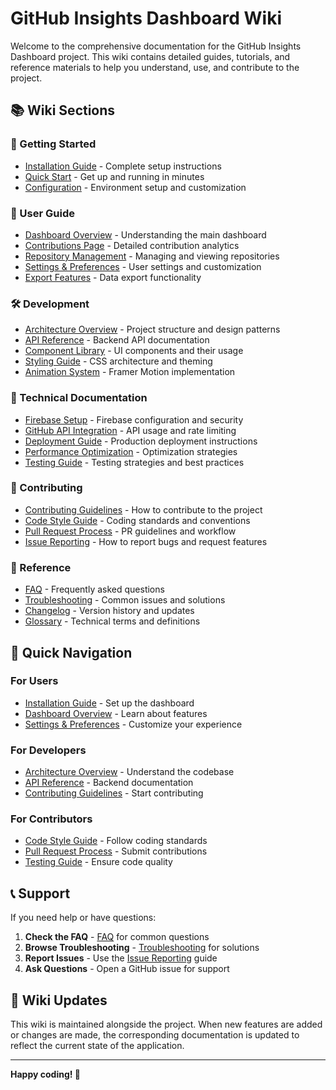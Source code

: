 # GitHub Insights Dashboard Wiki

Welcome to the comprehensive documentation for the GitHub Insights Dashboard project. This wiki contains detailed guides, tutorials, and reference materials to help you understand, use, and contribute to the project.

## 📚 Wiki Sections

### 🚀 Getting Started
- [Installation Guide](installation.md) - Complete setup instructions
- [Quick Start](quick-start.md) - Get up and running in minutes
- [Configuration](configuration.md) - Environment setup and customization

### 🎨 User Guide
- [Dashboard Overview](dashboard-overview.md) - Understanding the main dashboard
- [Contributions Page](contributions-page.md) - Detailed contribution analytics
- [Repository Management](repository-management.md) - Managing and viewing repositories
- [Settings & Preferences](settings-preferences.md) - User settings and customization
- [Export Features](export-features.md) - Data export functionality

### 🛠️ Development
- [Architecture Overview](architecture.md) - Project structure and design patterns
- [API Reference](api-reference.md) - Backend API documentation
- [Component Library](component-library.md) - UI components and their usage
- [Styling Guide](styling-guide.md) - CSS architecture and theming
- [Animation System](animation-system.md) - Framer Motion implementation

### 🔧 Technical Documentation
- [Firebase Setup](firebase-setup.md) - Firebase configuration and security
- [GitHub API Integration](github-api.md) - API usage and rate limiting
- [Deployment Guide](deployment.md) - Production deployment instructions
- [Performance Optimization](performance.md) - Optimization strategies
- [Testing Guide](testing.md) - Testing strategies and best practices

### 🤝 Contributing
- [Contributing Guidelines](contributing.md) - How to contribute to the project
- [Code Style Guide](code-style.md) - Coding standards and conventions
- [Pull Request Process](pull-request-process.md) - PR guidelines and workflow
- [Issue Reporting](issue-reporting.md) - How to report bugs and request features

### 📖 Reference
- [FAQ](faq.md) - Frequently asked questions
- [Troubleshooting](troubleshooting.md) - Common issues and solutions
- [Changelog](changelog.md) - Version history and updates
- [Glossary](glossary.md) - Technical terms and definitions

## 🎯 Quick Navigation

### For Users
- [Installation Guide](installation.md) - Set up the dashboard
- [Dashboard Overview](dashboard-overview.md) - Learn about features
- [Settings & Preferences](settings-preferences.md) - Customize your experience

### For Developers
- [Architecture Overview](architecture.md) - Understand the codebase
- [API Reference](api-reference.md) - Backend documentation
- [Contributing Guidelines](contributing.md) - Start contributing

### For Contributors
- [Code Style Guide](code-style.md) - Follow coding standards
- [Pull Request Process](pull-request-process.md) - Submit contributions
- [Testing Guide](testing.md) - Ensure code quality

## 📞 Support

If you need help or have questions:

1. **Check the FAQ** - [FAQ](faq.md) for common questions
2. **Browse Troubleshooting** - [Troubleshooting](troubleshooting.md) for solutions
3. **Report Issues** - Use the [Issue Reporting](issue-reporting.md) guide
4. **Ask Questions** - Open a GitHub issue for support

## 🔄 Wiki Updates

This wiki is maintained alongside the project. When new features are added or changes are made, the corresponding documentation is updated to reflect the current state of the application.

---

**Happy coding! 🚀**
